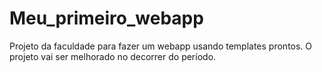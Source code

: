 # Meu_primeiro_webapp
Projeto da faculdade para fazer um webapp usando templates prontos. O projeto vai ser melhorado no decorrer do período.
